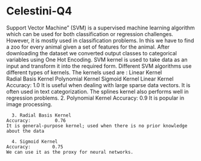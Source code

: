 # Celestini-Q4
Support Vector Machine” (SVM) is a supervised machine learning algorithm which can be used for both classification or regression challenges. However,  it is mostly used in classification problems. 
In this we have to find a zoo for every animal given a set of features for the animal.
After downloading the dataset we converted output classes to categorical variables using One Hot Encoding. 
SVM kernel is used to take data as an input and transform it into the required form. Different SVM algorithms use different types of kernels.
    The kernels used are :
Linear Kernel                  
Radial Basis Kernel
Polynomial Kernel
Sigmoid Kernel
Linear Kernel                                                            Accuracy:        1.0
It is useful when dealing with large sparse data vectors. It is often used in text categorization. The splines kernel also performs well in regression problems. 
      2. Polynomial Kernel                                           Accuracy:      0.9
    It is popular in image processing.
          
      3. Radial Basis Kernel                                                    Accuracy:         0.76
    It is general-purpose kernel; used when there is no prior knowledge about the data
          
      4. Sigmoid Kernel                                                 Accuracy:        0.75
    We can use it as the proxy for neural networks.   
           



